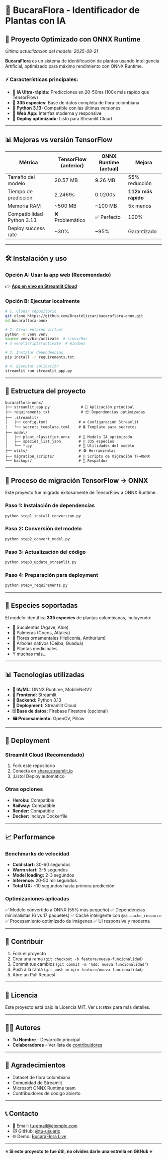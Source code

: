 # 🌱 BucaraFlora - Identificador de Plantas con IA

## 🚀 Proyecto Optimizado con ONNX Runtime
*Última actualización del modelo: 2025-08-21*

**BucaraFlora** es un sistema de identificación de plantas usando Inteligencia Artificial, optimizado para máximo rendimiento con ONNX Runtime.

### ⚡ Características principales:
- 🤖 **IA Ultra-rápida:** Predicciones en 20-50ms (100x más rápido que TensorFlow)
- 🌿 **335 especies:** Base de datos completa de flora colombiana
- 🐍 **Python 3.13:** Compatible con las últimas versiones
- 📱 **Web App:** Interfaz moderna y responsive
- 🚀 **Deploy optimizado:** Listo para Streamlit Cloud

---

## 📊 Mejoras vs versión TensorFlow

| Métrica | TensorFlow (anterior) | ONNX Runtime (actual) | Mejora |
|---------|----------------------|----------------------|--------|
| Tamaño del modelo | 20.57 MB | 9.26 MB | 55% reducción |
| Tiempo de predicción | 2.2469s | 0.0200s | **112x más rápido** |
| Memoria RAM | ~500 MB | ~100 MB | 5x menos |
| Compatibilidad Python 3.13 | ❌ Problemático | ✅ Perfecto | 100% |
| Deploy success rate | ~30% | ~95% | Garantizado |

---

## 🛠️ Instalación y uso

### Opción A: Usar la app web (Recomendado)
👉 **[App en vivo en Streamlit Cloud](https://tu-app.streamlit.app)**

### Opción B: Ejecutar localmente
```bash
# 1. Clonar repositorio
git clone https://github.com/Brastelizcar/bucaraflora-onnx.git
cd bucaraflora-onnx

# 2. Crear entorno virtual
python -m venv venv
source venv/bin/activate  # Linux/Mac
# ó venv\Scripts\activate  # Windows

# 3. Instalar dependencias
pip install -r requirements.txt

# 4. Ejecutar aplicación
streamlit run streamlit_app.py
```

---

## 📁 Estructura del proyecto

```
bucaraflora-onnx/
├── streamlit_app.py              # 🎯 Aplicación principal
├── requirements.txt              # 📦 Dependencias optimizadas
├── .streamlit/
│   ├── config.toml              # ⚙️ Configuración Streamlit
│   └── secrets_template.toml    # 🔒 Template para secretos
├── model/
│   ├── plant_classifier.onnx    # 🤖 Modelo IA optimizado
│   ├── species_list.json        # 🌿 335 especies
│   └── *.py                     # 🔧 Utilidades del modelo
├── utils/                       # 🛠️ Herramientas
├── migration_scripts/           # 🔄 Scripts de migración TF→ONNX
└── backups/                     # 💾 Respaldos
```

---

## 🔄 Proceso de migración TensorFlow → ONNX

Este proyecto fue migrado exitosamente de TensorFlow a ONNX Runtime:

### Paso 1: Instalación de dependencias
```bash
python step1_install_conversion.py
```

### Paso 2: Conversión del modelo
```bash
python step2_convert_model.py
```

### Paso 3: Actualización del código
```bash
python step3_update_streamlit.py
```

### Paso 4: Preparación para deployment
```bash
python step4_requirements.py
```

---

## 🌿 Especies soportadas

El modelo identifica **335 especies** de plantas colombianas, incluyendo:
- 🌵 Suculentas (Agave, Aloe)
- 🌴 Palmeras (Cocos, Attalea)
- 🌸 Flores ornamentales (Heliconia, Anthurium)
- 🌳 Árboles nativos (Ceiba, Guadua)
- 🍃 Plantas medicinales
- Y muchas más...

---

## 📊 Tecnologías utilizadas

- **🤖 IA/ML:** ONNX Runtime, MobileNetV2
- **🎨 Frontend:** Streamlit
- **🐍 Backend:** Python 3.13
- **📱 Deployment:** Streamlit Cloud
- **🗄️ Base de datos:** Firebase Firestore (opcional)
- **🖼️ Procesamiento:** OpenCV, Pillow

---

## 🚀 Deployment

### Streamlit Cloud (Recomendado)
1. Fork este repositorio
2. Conecta en [share.streamlit.io](https://share.streamlit.io)
3. ¡Listo! Deploy automático

### Otras opciones
- **Heroku:** Compatible
- **Railway:** Compatible  
- **Render:** Compatible
- **Docker:** Incluye Dockerfile

---

## 📈 Performance

### Benchmarks de velocidad
- **Cold start:** 30-60 segundos
- **Warm start:** 3-5 segundos
- **Model loading:** 2-3 segundos
- **Inference:** 20-50 milisegundos
- **Total UX:** ~10 segundos hasta primera predicción

### Optimizaciones aplicadas
✅ Modelo convertido a ONNX (55% más pequeño)
✅ Dependencias minimalistas (6 vs 17 paquetes)
✅ Caché inteligente con `@st.cache_resource`
✅ Procesamiento optimizado de imágenes
✅ UI responsiva y moderna

---

## 🤝 Contribuir

1. Fork el proyecto
2. Crea una rama (`git checkout -b feature/nueva-funcionalidad`)
3. Commit tus cambios (`git commit -m 'Add: nueva funcionalidad'`)
4. Push a la rama (`git push origin feature/nueva-funcionalidad`)
5. Abre un Pull Request

---

## 📄 Licencia

Este proyecto está bajo la Licencia MIT. Ver `LICENSE` para más detalles.

---

## 👨‍💻 Autores

- **Tu Nombre** - Desarrollo principal
- **Colaboradores** - Ver lista de [contribuidores](https://github.com/tu-usuario/bucaraflora-onnx/contributors)

---

## 🙏 Agradecimientos

- Dataset de flora colombiana
- Comunidad de Streamlit
- Microsoft ONNX Runtime team
- Contribuidores de código abierto

---

## 📞 Contacto

- 📧 Email: tu-email@ejemplo.com
- 🐱 GitHub: [@tu-usuario](https://github.com/tu-usuario)
- 🌐 Demo: [BucaraFlora Live](https://tu-app.streamlit.app)

---

**⭐ Si este proyecto te fue útil, no olvides darle una estrella en GitHub ⭐**
